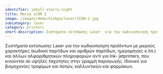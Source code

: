 ```yaml
---
identifier: jekyll-starry-night
title: Macsa iCON 2
image: /images/demo/kiokpa/laser/ICON-2.jpg
subcategory: laser
category: printers
short-description: Συστήματα εκτύπωσης Laser  για την κωδικοποίηση προϊόντων με μικρούς χαρακτήρες
---
```





Συστήματα εκτύπωσης Laser  για την κωδικοποίηση προϊόντων με μικρούς χαρακτήρες  (κωδικοί παρτίδων και αριθμών παρτίδων, ημερομηνίες κ.λπ.) και άλλων αλφαριθμητικών πληροφοριών αντί για Ink- jetprinters, που κινούνται σε υψηλές ταχύτητες στην γραμμή παραγωγής. Ιδανικό για βιομηχανίες τροφίμων και ποτών, καλλυντικών και φαρμάκων.
